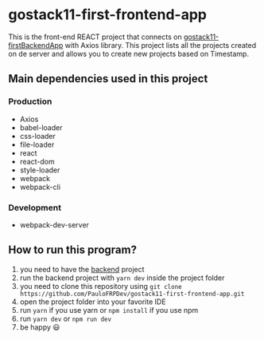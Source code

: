 # gostack11-first-frontend-app

This is the front-end REACT project that connects on [gostack11-firstBackendApp](https://github.com/PauloFRPDev/gostack11-firstBackendApp) with Axios library. This project lists all the projects created on de server and allows you to create new projects based on Timestamp.

## Main dependencies used in this project

### Production
- Axios
- babel-loader
- css-loader
- file-loader
- react
- react-dom
- style-loader
- webpack
- webpack-cli

### Development
- webpack-dev-server

## How to run this program?
1. you need to have the [backend](https://github.com/PauloFRPDev/gostack11-firstBackendApp) project
2. run the backend project with `yarn dev` inside the project folder
3. you need to clone this repository using `git clone https://github.com/PauloFRPDev/gostack11-first-frontend-app.git`
4. open the project folder into your favorite IDE
5. run `yarn` if you use yarn or `npm install` if you use npm
6. run `yarn dev` or `npm run dev`
7. be happy 😃
